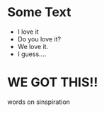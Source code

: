 # Some Text

- I love it
- Do you love it?
- We love it.
- I guess....



# **WE GOT THIS!!**




words on sinspiration
